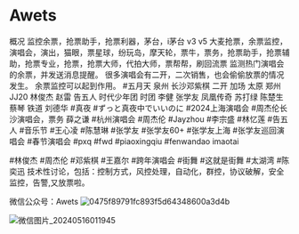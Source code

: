 # Awets
概况
监控余票，抢票助手，抢票利器，茅台，i茅台 v3 v5
大麦抢票，余票监控，演唱会，演出，猫眼，票星球，纷玩岛，摩天轮，票牛，票务，抢票助手，抢票辅助，抢票专业，抢票，抢票大师，代拍大师，票帮帮，刷回流票
监测热门演唱会的余票，并发送消息提醒。 很多演唱会有二开，二次销售，也会偷偷放票的情况发生。
余票监控可以起到作用。
#五月天 泉州 长沙邓紫棋 二开 加场 太原 郑州 JJ20 林俊杰 赵雷 告五人 时代少年团 时团 李健 张学友 凤凰传奇 苏打绿 陈楚生 蔡琴 铁道 刘德华
#真夜 #ずっと真夜中でいいのに #2024上海演唱会
#周杰伦长沙演唱会，票务 薛之谦 #杭州演唱会 #周杰伦 #Jayzhou #李宗盛 #林忆莲 #告五人 #音乐节
#王心凌 #陈慧琳 #张学友 #张学友60+ #张学友上海 #张学友巡回演唱会 #春节演唱会 #pxq #fwd #piaoxingqiu #fenwandao imaotai

#林俊杰 #周杰伦 #邓紫棋 #王嘉尔 #跨年演唱会 #街舞 #这就是街舞 #太湖湾 #陈奕迅
技术性讨论，包括：控制方式，风控处理，自动化，群控，协议破解，安全监控，告警,又放票啦。

微信公众号：Awets
![0475f89791fc893f5d64348600a3d4b](https://github.com/a997940861/Awets/assets/142517678/da751522-5ef7-4318-ab8d-60bbdde3f8a9)

![微信图片_20240516011945](https://github.com/a997940861/Awets/assets/142517678/a0f5bc3b-6779-497c-95bf-b5d8a22bd58c)

